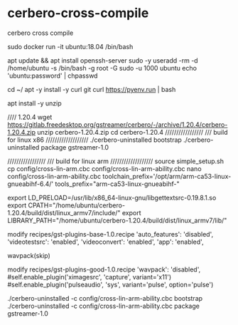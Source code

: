 # cerbero-cross-compile
cerbero cross compile


sudo docker run -it ubuntu:18.04 /bin/bash

apt update && apt install openssh-server sudo -y
useradd -rm -d /home/ubuntu -s /bin/bash -g root -G sudo -u 1000 ubuntu
echo 'ubuntu:password' | chpasswd

cd ~/
apt -y install -y curl git
curl https://pyenv.run | bash


apt install -y unzip


//// 1.20.4
wget https://gitlab.freedesktop.org/gstreamer/cerbero/-/archive/1.20.4/cerbero-1.20.4.zip
unzip cerbero-1.20.4.zip
cd cerbero-1.20.4
/////////////////
///	build for linux x86
///////////////////
./cerbero-uninstalled bootstrap
./cerbero-uninstalled package gstreamer-1.0

/////////////////
///	build for linux arm
///////////////////
source simple_setup.sh
cp config/cross-lin-arm.cbc config/cross-lin-arm-ability.cbc
nano config/cross-lin-arm-ability.cbc
toolchain_prefix='/opt/arm/arm-ca53-linux-gnueabihf-6.4/'
tools_prefix="arm-ca53-linux-gnueabihf-"

export LD_PRELOAD=/usr/lib/x86_64-linux-gnu/libgettextsrc-0.19.8.1.so
export CPATH="/home/ubuntu/cerbero-1.20.4/build/dist/linux_armv7/include/"
export LIBRARY_PATH="/home/ubuntu/cerbero-1.20.4/build/dist/linux_armv7/lib/"

modify recipes/gst-plugins-base-1.0.recipe
'auto_features': 'disabled',
'videotestsrc': 'enabled',
'videoconvert': 'enabled',
'app': 'enabled',

wavpack(skip)

modify recipes/gst-plugins-good-1.0.recipe
'wavpack': 'disabled',
#self.enable_plugin('ximagesrc', 'capture', variant='x11')
#self.enable_plugin('pulseaudio', 'sys', variant='pulse', option='pulse')

./cerbero-uninstalled -c config/cross-lin-arm-ability.cbc bootstrap
./cerbero-uninstalled -c config/cross-lin-arm-ability.cbc package gstreamer-1.0






